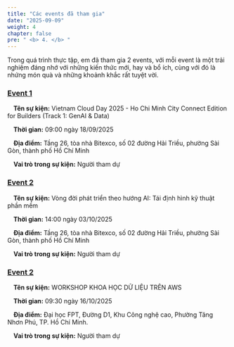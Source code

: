 ```yaml
---
title: "Các events đã tham gia"
date: "2025-09-09"
weight: 4
chapter: false
pre: " <b> 4. </b> "
---
```


Trong quá trình thực tập, em đã tham gia 2 events, với mỗi event là một trải nghiệm đáng nhớ với những kiến thức mới, hay và bổ ích, cùng với đó là nhứng món quà và những khoảnh khắc rất tuyệt vời.

### [Event 1](4.1-Event1/)

&emsp;**Tên sự kiện:** Vietnam Cloud Day 2025 - Ho Chi Minh City Connect Edition for Builders (Track 1: GenAI & Data)

&emsp;**Thời gian:** 09:00 ngày 18/09/2025

&emsp;**Địa điểm:** Tầng 26, tòa nhà Bitexco, số 02 đường Hải Triều, phường Sài Gòn, thành phố Hồ Chí Minh

&emsp;**Vai trò trong sự kiện:** Người tham dự

### [Event 2](4.2-Event2/)

&emsp;**Tên sự kiện:** Vòng đời phát triển theo hướng AI: Tái định hình kỹ thuật phần mềm

&emsp;**Thời gian:** 14:00 ngày 03/10/2025

&emsp;**Địa điểm:** Tầng 26, tòa nhà Bitexco, số 02 đường Hải Triều, phường Sài Gòn, thành phố Hồ Chí Minh

&emsp;**Vai trò trong sự kiện:** Người tham dự

### [Event 2](4.3-Event3/)

&emsp;**Tên sự kiện:** WORKSHOP KHOA HỌC DỮ LIỆU TRÊN AWS

&emsp;**Thời gian:** 09:30 ngày 16/10/2025

&emsp;**Địa điểm:** Đại học FPT, Đường D1, Khu Công nghệ cao, Phường Tăng Nhơn Phú, TP. Hồ Chí Minh.

&emsp;**Vai trò trong sự kiện:** Người tham dự
